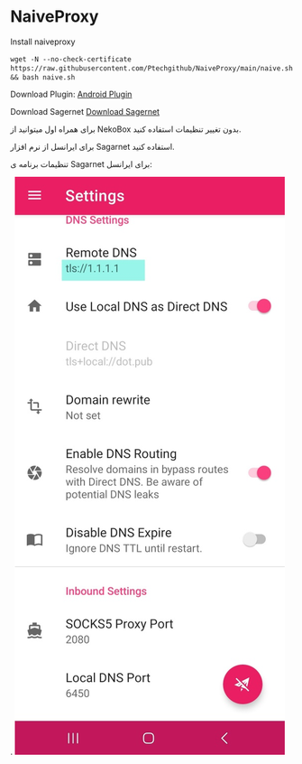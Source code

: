 # NaiveProxy
Install naiveproxy


```
wget -N --no-check-certificate https://raw.githubusercontent.com/Ptechgithub/NaiveProxy/main/naive.sh && bash naive.sh
```

Download Plugin:
[Android Plugin](https://github.com/SagerNet/SagerNet/releases)

Download Sagernet
[Download Sagernet](https://github.com/SagerNet/SagerNet/releases/tag/0.8.1-rc03)

برای همراه اول میتوانید از NekoBox بدون تغییر تنظیمات استفاده کنید.

برای ایرانسل از نرم افزار Sagarnet استفاده کنید.

تنظیمات برنامه ی Sagarnet برای ایرانسل:

.
![1](https://raw.githubusercontent.com/Ptechgithub/NaiveProxy/main/1.jpg)
